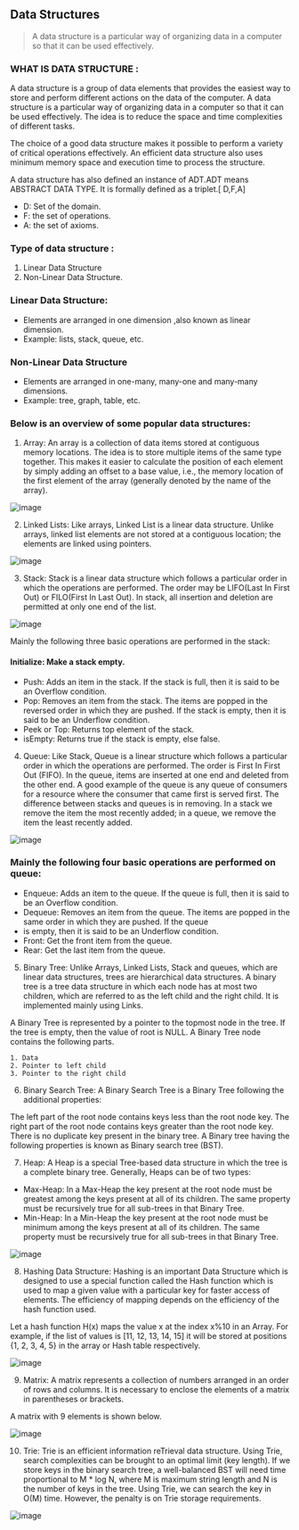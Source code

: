 ## Data Structures

> A data structure is a particular way of organizing data in a computer so that it can be used effectively.

### WHAT IS DATA STRUCTURE :

A data structure is a group of data elements that provides the easiest way to store and perform different actions on the
data of the computer. A data structure is a particular way of organizing data in a computer so that it can be used
effectively. The idea is to reduce the space and time complexities of different tasks.

The choice of a good data structure makes it possible to perform a variety of critical operations effectively. An
efficient data structure also uses minimum memory space and execution time to process the structure.

A data structure has also defined an instance of ADT.ADT means ABSTRACT DATA TYPE. It is formally defined as a
triplet.[ D,F,A]

- D: Set of the domain.
- F:  the set of operations.
- A:  the set of axioms.

### Type of data structure :

1) Linear Data Structure
2) Non-Linear Data Structure.

### Linear Data Structure:

- Elements are arranged in one dimension ,also known as linear dimension.
- Example: lists, stack, queue, etc.

### Non-Linear Data Structure

- Elements are arranged in one-many, many-one and many-many dimensions.
- Example: tree, graph, table, etc.

### Below is an overview of some popular data structures:

1. Array: An array is a collection of data items stored at contiguous memory locations. The idea is to store multiple
   items of the same type together. This makes it easier to calculate the position of each element by simply adding an
   offset to a base value, i.e., the memory location of the first element of the array (generally denoted by the name of
   the array).

![image](https://media.geeksforgeeks.org/wp-content/uploads/array-2.png)

2. Linked Lists: Like arrays, Linked List is a linear data structure. Unlike arrays, linked list elements are not stored
   at a contiguous location; the elements are linked using pointers.

![image](https://media.geeksforgeeks.org/wp-content/cdn-uploads/gq/2013/03/Linkedlist.png)

3. Stack: Stack is a linear data structure which follows a particular order in which the operations are performed. The
   order may be LIFO(Last In First Out) or FILO(First In Last Out). In stack, all insertion and deletion are permitted
   at
   only one end of the list.

![image](https://media.geeksforgeeks.org/wp-content/uploads/20211218175824/geekstack1-300x171.png)

Mainly the following three basic operations are performed in the stack:

#### Initialize: Make a stack empty.

- Push: Adds an item in the stack. If the stack is full, then it is said to be an Overflow condition.
- Pop: Removes an item from the stack. The items are popped in the reversed order in which they are pushed. If the stack
  is empty, then it is said to be an Underflow condition.
- Peek or Top: Returns top element of the stack.
- isEmpty: Returns true if the stack is empty, else false.

4. Queue: Like Stack, Queue is a linear structure which follows a particular order in which the operations are
   performed. The order is First In First Out (FIFO). In the queue, items are inserted at one end and deleted from the
   other end. A good example of the queue is any queue of consumers for a resource where the consumer that came first is
   served first. The difference between stacks and queues is in removing. In a stack we remove the item the most
   recently added; in a queue, we remove the item the least recently added.

![image](https://media.geeksforgeeks.org/wp-content/uploads/20211218175931/geekqueue1-300x171.png)

### Mainly the following four basic operations are performed on queue:

- Enqueue: Adds an item to the queue. If the queue is full, then it is said to be an Overflow condition.
- Dequeue: Removes an item from the queue. The items are popped in the same order in which they are pushed. If the queue
- is empty, then it is said to be an Underflow condition.
- Front: Get the front item from the queue.
- Rear: Get the last item from the queue.

5. Binary Tree: Unlike Arrays, Linked Lists, Stack and queues, which are linear data structures, trees are hierarchical
   data structures. A binary tree is a tree data structure in which each node has at most two children, which are
   referred to as the left child and the right child. It is implemented mainly using Links.

A Binary Tree is represented by a pointer to the topmost node in the tree. If the tree is empty, then the value of root
is NULL. A Binary Tree node contains the following parts.

```
1. Data
2. Pointer to left child
3. Pointer to the right child
```

6. Binary Search Tree: A Binary Search Tree is a Binary Tree following the additional properties:

The left part of the root node contains keys less than the root node key.
The right part of the root node contains keys greater than the root node key.
There is no duplicate key present in the binary tree.
A Binary tree having the following properties is known as Binary search tree (BST).

7. Heap: A Heap is a special Tree-based data structure in which the tree is a complete binary tree. Generally, Heaps can
   be of two types:

- Max-Heap: In a Max-Heap the key present at the root node must be greatest among the keys present at all of its
  children.
  The same property must be recursively true for all sub-trees in that Binary Tree.
- Min-Heap: In a Min-Heap the key present at the root node must be minimum among the keys present at all of its
  children.
  The same property must be recursively true for all sub-trees in that Binary Tree.

![image](https://media.geeksforgeeks.org/wp-content/uploads/20211218180132/MinHeapAndMaxHeap-300x180.png)

8. Hashing Data Structure: Hashing is an important Data Structure which is designed to use a special function called the
   Hash function which is used to map a given value with a particular key for faster access of elements. The efficiency
   of mapping depends on the efficiency of the hash function used.

Let a hash function H(x) maps the value x at the index x%10 in an Array. For example, if the list of values
is [11, 12, 13, 14, 15] it will be stored at positions {1, 2, 3, 4, 5} in the array or Hash table respectively.

![image](https://www.geeksforgeeks.org/wp-content/uploads/HashingDataStructure-min-768x384.png)

9. Matrix: A matrix represents a collection of numbers arranged in an order of rows and columns. It is necessary to
   enclose the elements of a matrix in parentheses or brackets.

A matrix with 9 elements is shown below.

![image](https://media.geeksforgeeks.org/wp-content/uploads/matrix-9.png)

10. Trie: Trie is an efficient information reTrieval data structure. Using Trie, search complexities can be brought to
    an optimal limit (key length). If we store keys in the binary search tree, a well-balanced BST will need time
    proportional to M * log N, where M is maximum string length and N is the number of keys in the tree. Using Trie, we
    can search the key in O(M) time. However, the penalty is on Trie storage requirements.

![image](https://media.geeksforgeeks.org/wp-content/cdn-uploads/Trie.png)